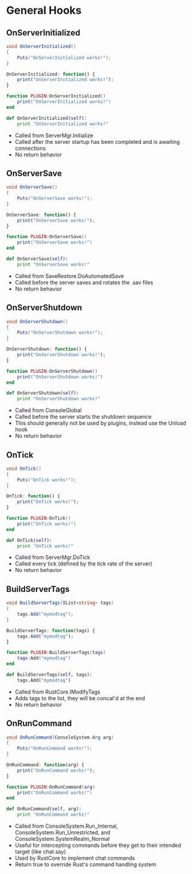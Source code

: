 # General Hooks

## OnServerInitialized

``` csharp
void OnServerInitialized()
{
    Puts("OnServerInitialized works!");
}
```

``` javascript
OnServerInitialized: function() {
    print("OnServerInitialized works!");
}
```

``` lua
function PLUGIN:OnServerInitialized()
    print("OnServerInitialized works!")
end
```

``` python
def OnServerInitialized(self):
    print "OnServerInitialized works!"
```

 * Called from ServerMgr.Initialize
 * Called after the server startup has been completed and is awaiting connections
 * No return behavior

## OnServerSave

``` csharp
void OnServerSave()
{
    Puts("OnServerSave works!");
}
```

``` javascript
OnServerSave: function() {
    print("OnServerSave works!");
}
```

``` lua
function PLUGIN:OnServerSave()
    print("OnServerSave works!")
end
```

``` python
def OnServerSave(self):
    print "OnServerSave works!"
```

 * Called from SaveRestore.DoAutomatedSave
 * Called before the server saves and rotates the .sav files
 * No return behavior

## OnServerShutdown

``` csharp
void OnServerShutdown()
{
    Puts("OnServerShutdown works!");
}
```

``` javascript
OnServerShutdown: function() {
    print("OnServerShutdown works!");
}
```

``` lua
function PLUGIN:OnServerShutdown()
    print("OnServerShutdown works!")
end
```

``` python
def OnServerShutdown(self):
    print "OnServerShutdown works!"
```

 * Called from ConsoleGlobal
 * Called before the server starts the shutdown sequence
 * This should generally not be used by plugins, instead use the Unload hook
 * No return behavior

## OnTick

``` csharp
void OnTick()
{
    Puts("OnTick works!");
}
```

``` javascript
OnTick: function() {
    print("OnTick works!");
}
```

``` lua
function PLUGIN:OnTick()
    print("OnTick works!")
end
```

``` python
def OnTick(self):
    print "OnTick works!"
```

 * Called from ServerMgr.DoTick
 * Called every tick (defined by the tick rate of the server)
 * No return behavior

## BuildServerTags

``` csharp
void BuildServerTags(IList<string> tags)
{
    tags.Add("mymodtag");
}
```

``` javascript
BuildServerTags: function(tags) {
    tags.Add("mymodtag");
}
```

``` lua
function PLUGIN:BuildServerTags(tags)
    tags:Add("mymodtag")
end
```

``` python
def BuildServerTags(self, tags):
    tags.Add("mymodtag")
```

 * Called from RustCore.IModifyTags
 * Adds tags to the list, they will be concat'd at the end
 * No return behavior

## OnRunCommand

``` csharp
void OnRunCommand(ConsoleSystem.Arg arg)
{
    Puts("OnRunCommand works!");
}
```

``` javascript
OnRunCommand: function(arg) {
    print("OnRunCommand works!");
}
```

``` lua
function PLUGIN:OnRunCommand(arg)
    print("OnRunCommand works!")
end
```

``` python
def OnRunCommand(self, arg):
    print "OnRunCommand works!"
```

 * Called from ConsoleSystem.Run_Internal, ConsoleSystem.Run_Unrestricted, and ConsoleSystem.SystemRealm_Normal
 * Useful for intercepting commands before they get to their intended target (like chat.say)
 * Used by RustCore to implement chat commands
 * Return true to override Rust's command handling system
